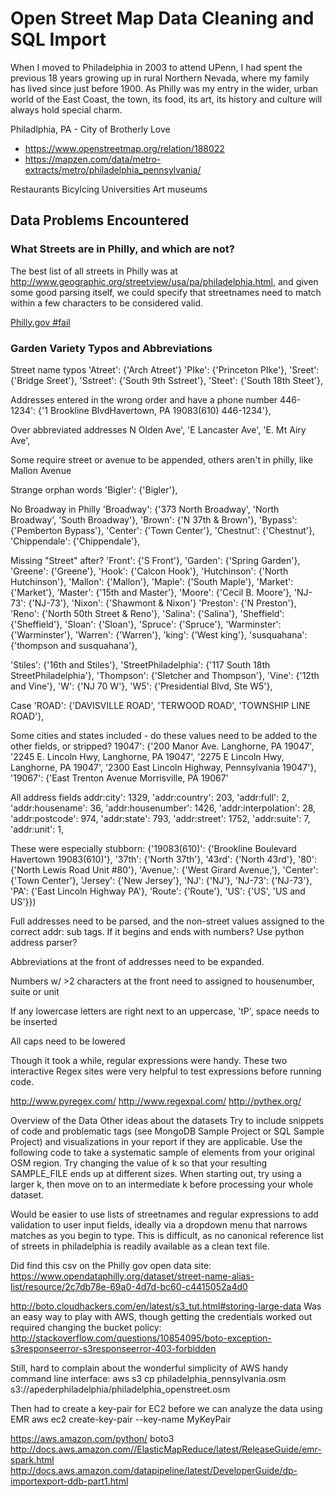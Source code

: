 Open Street Map Data Cleaning and SQL Import
==========

When I moved to Philadelphia in 2003 to attend UPenn, I had spent the previous 18 years growing up in rural Northern Nevada, where my family has lived since just before 1900. As Philly was my entry in the wider, urban world of the East Coast, the town, its food, its art, its history and culture will always hold special charm. 

Philadlphia, PA - City of Brotherly Love

* https://www.openstreetmap.org/relation/188022
* https://mapzen.com/data/metro-extracts/metro/philadelphia_pennsylvania/


Restaurants
Bicylcing
Universities
Art museums

## Data Problems Encountered

### What Streets are in Philly, and which are not? 
The best list of all streets in Philly was at http://www.geographic.org/streetview/usa/pa/philadelphia.html, and given some good parsing itself, we could specify that streetnames need to match within a few characters to be considered valid. 

[Philly.gov #fail](./Philly_gov_search_kaput.jpg)

### Garden Variety Typos and Abbreviations
Street name typos
'Atreet': {'Arch Atreet'}
'PIke': {'Princeton PIke'},
'Sreet': {'Bridge Sreet'},
             'Sstreet': {'South 9th Sstreet'},
'Steet': {'South 18th Steet'},

Addresses entered in the wrong order and have a phone number 
446-1234': {'1 Brookline BlvdHavertown, PA 19083(610) 446-1234'},

Over abbreviated addresses
N Olden Ave',
              'E Lancaster Ave',
              'E. Mt Airy Ave',

Some require street or avenue to be appended, others aren't in philly, like Mallon Avenue

Strange orphan words
'Bigler': {'Bigler'},

No Broadway in Philly
'Broadway': {'373 North Broadway',
              'North Broadway',
              'South Broadway'},
             'Brown': {'N 37th & Brown'},
             'Bypass': {'Pemberton Bypass'},
             'Center': {'Town Center'},
             'Chestnut': {'Chestnut'},
             'Chippendale': {'Chippendale'},

Missing "Street" after?
 'Front': {'S Front'},
             'Garden': {'Spring Garden'},
             'Greene': {'Greene'},
             'Hook': {'Calcon Hook'},
             'Hutchinson': {'North Hutchinson'},
              'Mallon': {'Mallon'},
             'Maple': {'South Maple'},
             'Market': {'Market'},
             'Master': {'15th and Master'},
             'Moore': {'Cecil B. Moore'},
             'NJ-73': {'NJ-73'},
             'Nixon': {'Shawmont & Nixon'}
             'Preston': {'N Preston'},
             'Reno': {'North 50th Street & Reno'},
             'Salina': {'Salina'},
             'Sheffield': {'Sheffield'},
             'Sloan': {'Sloan'},
             'Spruce': {'Spruce'},
             'Warminster': {'Warminster'},
             'Warren': {'Warren'},
             'king': {'West king'},
             'susquahana': {'thompson and susquahana'},

'Stiles': {'16th and Stiles'},
             'StreetPhiladelphia': {'117 South 18th StreetPhiladelphia'},
'Thompson': {'Sletcher and Thompson'},
             'Vine': {'12th and Vine'},
             'W': {'NJ 70 W'},
             'W5': {'Presidential Blvd, Ste W5'},

Case
'ROAD': {'DAVISVILLE ROAD', 'TERWOOD ROAD', 'TOWNSHIP LINE ROAD'},

Some cities and states included - do these values need to be added to the other fields, or stripped? 
19047': {'200 Manor Ave. Langhorne, PA 19047',
              '2245 E. Lincoln Hwy, Langhorne, PA 19047',
              '2275 E Lincoln Hwy, Langhorne, PA 19047',
              '2300  East Lincoln Highway, Pennsylvania 19047'},
             '19067': {'East Trenton Avenue Morrisville, PA 19067'

<node id="1698269474" lat="40.1781173" lon="-74.8801017" version="2" timestamp="2012-03-31T17:34:45Z" changeset="11169232" uid="70696" user="xybot">
		<tag k="name" v="Red Lobster"/>
		<tag k="amenity" v="restaurant"/>
		<tag k="addr:street" v="2275 E Lincoln Hwy, Langhorne, PA 19047"/>
		<tag k="addr:housename" v="2275"/>
	</node>

All address fields
  addr:city': 1329,
 'addr:country': 203,
 'addr:full': 2,
 'addr:housename': 36,
 'addr:housenumber': 1426,
 'addr:interpolation': 28,
 'addr:postcode': 974,
 'addr:state': 793,
 'addr:street': 1752,
 'addr:suite': 7,
 'addr:unit': 1,

 These were especially stubborn:
 {'19083(610)': {'Brookline Boulevard Havertown 19083(610)'},
             '37th': {'North 37th'},
             '43rd': {'North 43rd'},
             '80': {'North Lewis Road Unit #80'},
             'Avenue,': {'West Girard Avenue,'},
             'Center': {'Town Center'},
             'Jersey': {'New Jersey'},
             'NJ': {'NJ'},
             'NJ-73': {'NJ-73'},
             'PA': {'East Lincoln Highway PA'},
             'Route': {'Route'},
             'US': {'US', 'US and US'}})

Full addresses need to be parsed, and the non-street values assigned to the correct addr: sub tags.  If it begins and ends with numbers? Use python address parser? 

Abbreviations at the front of addresses need to be expanded. 

Numbers w/ >2 characters at the front need to assigned to housenumber, suite or unit

If any lowercase letters are right next to an uppercase, 'tP', space needs to be inserted

All caps need to be lowered 

Though it took a while, regular expressions were handy.  These two interactive Regex sites were very helpful to test expressions before running code. 

http://www.pyregex.com/
http://www.regexpal.com/ 
http://pythex.org/

Overview of the Data
Other ideas about the datasets
Try to include snippets of code and problematic tags (see MongoDB Sample Project or SQL Sample Project) and visualizations in your report if they are applicable.
Use the following code to take a systematic sample of elements from your original OSM region. Try changing the value of k so that your resulting SAMPLE_FILE ends up at different sizes. When starting out, try using a larger k, then move on to an intermediate k before processing your whole dataset.

Would be easier to use lists of streetnames and regular expressions to add validation to user input fields, ideally via a dropdown menu that narrows matches as you begin to type. This is difficult, as no canonical reference list of streets in philadelphia is readily available as a clean text file. 

Did find this csv on the Philly gov open data site: https://www.opendataphilly.org/dataset/street-name-alias-list/resource/2c7db78e-69a0-4d7d-bc60-c4415052a4d0

http://boto.cloudhackers.com/en/latest/s3_tut.html#storing-large-data
Was an easy way to play with AWS, though getting the credentials worked out required changing the bucket policy: http://stackoverflow.com/questions/10854095/boto-exception-s3responseerror-s3responseerror-403-forbidden

Still, hard to complain about the wonderful simplicity of AWS handy command line interface:
aws s3 cp philadelphia_pennsylvania.osm s3://apederphiladelphia/philadelphia_openstreet.osm

Then had to create a key-pair for EC2 before we can analyze the data using EMR
aws ec2 create-key-pair --key-name MyKeyPair

https://aws.amazon.com/python/ boto3
http://docs.aws.amazon.com//ElasticMapReduce/latest/ReleaseGuide/emr-spark.html
http://docs.aws.amazon.com/datapipeline/latest/DeveloperGuide/dp-importexport-ddb-part1.html





